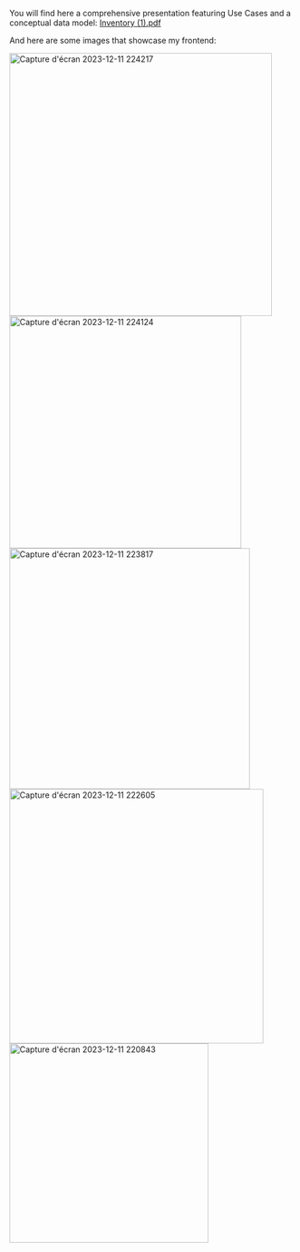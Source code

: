 You will find here a comprehensive presentation featuring Use Cases and a conceptual data model: [Inventory (1).pdf](https://github.com/HindEL3/Inventory-Laravel-Angular/files/13641771/Inventory.1.pdf)

And here are some images that showcase my frontend:

<img width="463" alt="Capture d'écran 2023-12-11 224217" src="https://github.com/HindEL3/Inventory-Laravel-Angular/assets/153544537/aa21f0b5-535f-4f2d-9036-1d914a7eed40">
<img width="409" alt="Capture d'écran 2023-12-11 224124" src="https://github.com/HindEL3/Inventory-Laravel-Angular/assets/153544537/5baac544-6d4a-4ea8-9837-5b2a12f77ce0">
<img width="424" alt="Capture d'écran 2023-12-11 223817" src="https://github.com/HindEL3/Inventory-Laravel-Angular/assets/153544537/f9d200f4-e7c9-4aa9-ae03-74e65d75c373">
<img width="448" alt="Capture d'écran 2023-12-11 222605" src="https://github.com/HindEL3/Inventory-Laravel-Angular/assets/153544537/95a844ce-63cf-4a42-8f0d-6f953231376e">
<img width="351" alt="Capture d'écran 2023-12-11 220843" src="https://github.com/HindEL3/Inventory-Laravel-Angular/assets/153544537/9a1c505b-c448-4759-99fa-775e0ba602a1">
